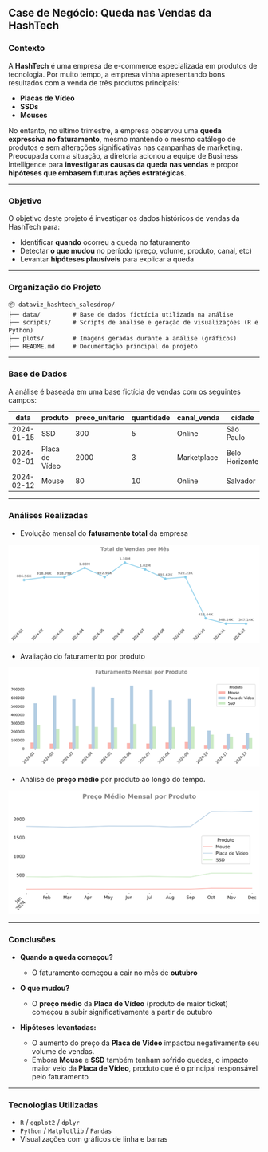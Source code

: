 ## Case de Negócio: Queda nas Vendas da HashTech

### Contexto

A **HashTech** é uma empresa de e-commerce especializada em produtos de tecnologia. Por muito tempo, a empresa vinha apresentando bons resultados com a venda de três produtos principais:

- **Placas de Vídeo**
- **SSDs**
- **Mouses**

No entanto, no último trimestre, a empresa observou uma **queda expressiva no faturamento**, mesmo mantendo o mesmo catálogo de produtos e sem alterações significativas nas campanhas de marketing. Preocupada com a situação, a diretoria acionou a equipe de Business Intelligence para **investigar as causas da queda nas vendas** e propor **hipóteses que embasem futuras ações estratégicas**.

---

### Objetivo

O objetivo deste projeto é investigar os dados históricos de vendas da HashTech para:

- Identificar **quando** ocorreu a queda no faturamento
- Detectar **o que mudou** no período (preço, volume, produto, canal, etc)
- Levantar **hipóteses plausíveis** para explicar a queda

---

### Organização do Projeto

```text
📦 dataviz_hashtech_salesdrop/
├── data/         # Base de dados fictícia utilizada na análise
├── scripts/      # Scripts de análise e geração de visualizações (R e Python)
├── plots/        # Imagens geradas durante a análise (gráficos)
├── README.md     # Documentação principal do projeto
```
---

### Base de Dados

A análise é baseada em uma base fictícia de vendas com os seguintes campos:

| data       | produto         | preco_unitario | quantidade | canal_venda | cidade         |
|------------|------------------|----------------|------------|-------------|----------------|
| 2024-01-15 | SSD              | 300            | 5          | Online      | São Paulo      |
| 2024-02-01 | Placa de Vídeo   | 2000           | 3          | Marketplace | Belo Horizonte |
| 2024-02-12 | Mouse            | 80             | 10         | Online      | Salvador       |

---

### Análises Realizadas

- Evolução mensal do **faturamento total** da empresa

<img src="plots/plots_python/faturamento_mensal.png" alt="Faturamento Mensal" width="600"/>

- Avaliação do faturamento por produto

<img src="plots/plots_python/faturamento_mensal_produto.png" alt="Faturamento Mensal por Produto" width="600"/>

- Análise de **preço médio** por produto ao longo do tempo.

<img src="plots/plots_python/preco_medio_produtos.png" alt="Preço Médio dos Produtos" width="600"/>

---

### Conclusões

- **Quando a queda começou?**
  - O faturamento começou a cair no mês de **outubro**

- **O que mudou?**
  - O **preço médio** da **Placa de Vídeo** (produto de maior ticket) começou a subir significativamente a partir de outubro
  
- **Hipóteses levantadas:**  
  - O aumento do preço da **Placa de Vídeo** impactou negativamente seu volume de vendas.  
  - Embora **Mouse** e **SSD** também tenham sofrido quedas, o impacto maior veio da **Placa de Vídeo**, produto que é o principal responsável pelo faturamento

---

### Tecnologias Utilizadas

- `R` / `ggplot2` / `dplyr`
- `Python` / `Matplotlib` / `Pandas`
- Visualizações com gráficos de linha e barras
